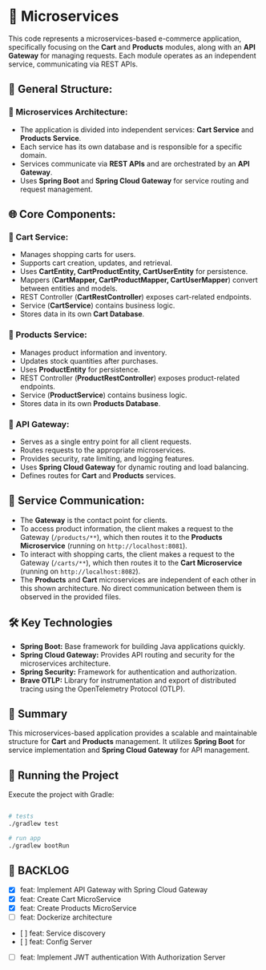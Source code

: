 # 🔗 Microservices

This code represents a microservices-based e-commerce application, specifically focusing on the **Cart** and **Products** modules, along with an **API Gateway** for managing requests. Each module operates as an independent service, communicating via REST APIs.

## 📂 General Structure:

### 🔹 Microservices Architecture:
- The application is divided into independent services: **Cart Service** and **Products Service**.
- Each service has its own database and is responsible for a specific domain.
- Services communicate via **REST APIs** and are orchestrated by an **API Gateway**.
- Uses **Spring Boot** and **Spring Cloud Gateway** for service routing and request management.

## 🌐 Core Components:

### 🛒 Cart Service:
- Manages shopping carts for users.
- Supports cart creation, updates, and retrieval.
- Uses **CartEntity, CartProductEntity, CartUserEntity** for persistence.
- Mappers (**CartMapper, CartProductMapper, CartUserMapper**) convert between entities and models.
- REST Controller (**CartRestController**) exposes cart-related endpoints.
- Service (**CartService**) contains business logic.
- Stores data in its own **Cart Database**.

### 🏬 Products Service:
- Manages product information and inventory.
- Updates stock quantities after purchases.
- Uses **ProductEntity** for persistence.
- REST Controller (**ProductRestController**) exposes product-related endpoints.
- Service (**ProductService**) contains business logic.
- Stores data in its own **Products Database**.

### 🚀 API Gateway:
- Serves as a single entry point for all client requests.
- Routes requests to the appropriate microservices.
- Provides security, rate limiting, and logging features.
- Uses **Spring Cloud Gateway** for dynamic routing and load balancing.
- Defines routes for **Cart** and **Products** services.

## 🔗 Service Communication:
- The **Gateway** is the contact point for clients.
- To access product information, the client makes a request to the Gateway (`/products/**`), which then routes it to the **Products Microservice** (running on `http://localhost:8081`).
- To interact with shopping carts, the client makes a request to the Gateway (`/carts/**`), which then routes it to the **Cart Microservice** (running on `http://localhost:8082`).
- The **Products** and **Cart** microservices are independent of each other in this shown architecture. No direct communication between them is observed in the provided files.

## 🛠️ Key Technologies

- **Spring Boot:** Base framework for building Java applications quickly.
- **Spring Cloud Gateway:** Provides API routing and security for the microservices architecture.
- **Spring Security:** Framework for authentication and authorization.
- **Brave OTLP:** Library for instrumentation and export of distributed tracing using the OpenTelemetry Protocol (OTLP).

## 📌 Summary
This microservices-based application provides a scalable and maintainable structure for **Cart** and **Products** management. It utilizes **Spring Boot** for service implementation and **Spring Cloud Gateway** for API management.

## 🔧 Running the Project

Execute the project with Gradle:

```bash

# tests
./gradlew test

# run app
./gradlew bootRun

```

## 📌 BACKLOG
- [x] feat: Implement API Gateway with Spring Cloud Gateway
- [x] feat: Create Cart MicroService
- [x] feat: Create Products MicroService
- [ ] feat: Dockerize architecture
- [ ] feat: Service discovery
- [ ] feat: Config Server
- [ ] feat: Implement JWT authentication With Authorization Server


